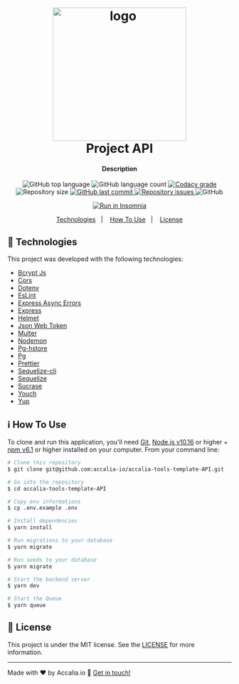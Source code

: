 <h1 align="center">
   <img alt="logo" title="Project logo" src="https://github.com/accalia-io/accalia-tools-template-API/blob/master/.project/logo.png" width="300px" />
    <br>
    Project API
</h1>
 <h4 align="center">
  Description
 </h4>
 <p align="center">
   <img alt="GitHub top language" src="https://img.shields.io/github/languages/top/accalia-io/accalia-tools-template-API.svg">

   <img alt="GitHub language count" src="https://img.shields.io/github/languages/count/accalia-io/accalia-tools-template-API.svg">

   <a href="https://www.codacy.com/app/accalia-io/accalia-tools-template-API?utm_source=github.com&amp;utm_medium=referral&amp;utm_content=accalia-io/accalia-tools-template-API&amp;utm_campaign=Badge_Grade">
     <img alt="Codacy grade" src="https://img.shields.io/codacy/grade/04db4b43120b4d05b9b39c9d2da97300.svg">
   </a>

   <img alt="Repository size" src="https://img.shields.io/github/repo-size/accalia-io/accalia-tools-template-API.svg">
   <a href="https://github.com/accalia-io/accalia-tools-template-API/commits/master">
     <img alt="GitHub last commit" src="https://img.shields.io/github/last-commit/accalia-io/accalia-tools-template-API.svg">
   </a>

   <a href="https://github.com/accalia-io/accalia-tools-template-API/issues">
     <img alt="Repository issues" src="https://img.shields.io/github/issues/accalia-io/accalia-tools-template-API.svg">
   </a>

   <img alt="GitHub" src="https://img.shields.io/github/license/accalia-io/accalia-tools-template-API.svg">
 </p>

 <p align="center">
   <a href="https://insomnia.rest/run/?label=WasteManager&uri=https://raw.githubusercontent.com/accalia-io/accalia-tools-template-API/master/Insomnia.json">
     <img alt="Run in Insomnia" src="https://insomnia.rest/images/run.svg">
   </a>
 </p>

 <p align="center">
   <a href="#rocket-technologies">Technologies</a>&nbsp;&nbsp;&nbsp;|&nbsp;&nbsp;&nbsp;
   <a href="#information_source-how-to-use">How To Use</a>&nbsp;&nbsp;&nbsp;|&nbsp;&nbsp;&nbsp;
   <a href="#memo-license">License</a>
 </p>

## :rocket: Technologies

This project was developed with the following technologies:

- [Bcrypt Js](https://github.com/dcodeIO/bcrypt.js)
- [Cors](https://github.com/expressjs/cors)
- [Dotenv](https://github.com/motdotla/dotenv)
- [EsLint](https://eslint.org/)
- [Express Async Errors](https://github.com/davidbanham/express-async-errors#readme)
- [Express](https://expressjs.com/pt-br/)
- [Helmet](https://helmetjs.github.io)
- [Json Web Token](https://github.com/auth0/node-jsonwebtoken)
- [Multer](https://github.com/expressjs/multer)
- [Nodemon](https://nodemon.io/)
- [Pg-hstore](https://github.com/scarney81/pg-hstore)
- [Pg](https://github.com/brianc/node-postgres)
- [Prettier](https://prettier.io/)
- [Sequelize-cli](https://github.com/sequelize/cli)
- [Sequelize](https://sequelize.org/)
- [Sucrase](https://github.com/alangpierce/sucrase)
- [Youch](https://github.com/poppinss/youch)
- [Yup](https://github.com/jquense/yup)

## :information_source: How To Use

To clone and run this application, you'll need [Git](https://git-scm.com), [Node.js v10.16][nodejs] or higher + [npm v6.1][npm] or higher installed on your computer. From your command line:

```bash
# Clone this repository
$ git clone git@github.com:accalia-io/accalia-tools-template-API.git

# Go into the repository
$ cd accalia-tools-template-API

# Copy env informations
$ cp .env.example .env

# Install dependencies
$ yarn install

# Run migrations to your database
$ yarn migrate

# Run seeds to your database
$ yarn migrate

# Start the backend server
$ yarn dev

# Start the Queue
$ yarn queue
```

## :memo: License

This project is under the MIT license. See the [LICENSE](https://github.com/accalia-io/accalia-tools-template-API/blob/master/LICENSE) for more information.

---

Made with ♥ by Accalia.io :wave: [Get in touch!](https://www.accalia.io)

[nodejs]: https://nodejs.org/
[npm]: https://www.npmjs.com
[vc]: https://code.visualstudio.com/
[vceditconfig]: https://marketplace.visualstudio.com/items?itemName=EditorConfig.EditorConfig
[vceslint]: https://marketplace.visualstudio.com/items?itemName=dbaeumer.vscode-eslint
